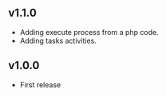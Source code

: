 v1.1.0
---------
* Adding execute process from a php code.
* Adding tasks activities.

v1.0.0
---------
* First release
